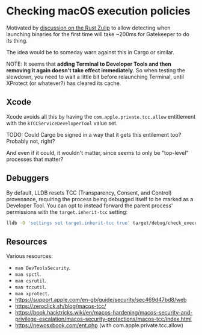 # Checking macOS execution policies

Motivated by [discussion on the Rust Zulip](https://rust-lang.zulipchat.com/#narrow/channel/246057-t-cargo/topic/build.20scripts.20slow.20on.20macOS.3F) to allow detecting when launching binaries for the first time will take ~200ms for Gatekeeper to do its thing.

The idea would be to someday warn against this in Cargo or similar.

NOTE: It seems that **adding Terminal to Developer Tools and then removing it again doesn't take effect immediately**. So when testing the slowdown, you need to wait a little bit before relaunching Terminal, until XProtect (or whatever?) has cleared its cache.


## Xcode

Xcode avoids all this by having the `com.apple.private.tcc.allow` entitlement with the `kTCCServiceDeveloperTool` value set.

TODO: Could Cargo be signed in a way that it gets this entilement too? Probably not, right?

And even if it could, it wouldn't matter, since seems to only be "top-level" processes that matter?


## Debuggers

By default, LLDB resets TCC (Transparency, Consent, and Control) provenance, requiring the process being debugged itself to be marked as a Developer Tool. You can opt to instead forward the parent process' permissions with the `target.inherit-tcc` setting:

```sh
lldb -O 'settings set target.inherit-tcc true' target/debug/check_execution_policy
```

## Resources

Various resources:
- `man DevToolsSecurity`.
- `man spctl`.
- `man csrutil`.
- `man tccutil`.
- `man xprotect`.
- <https://support.apple.com/en-gb/guide/security/sec469d47bd8/web>
- <https://zeroclick.sh/blog/macos-tcc/>
- <https://book.hacktricks.wiki/en/macos-hardening/macos-security-and-privilege-escalation/macos-security-protections/macos-tcc/index.html>
- <https://newosxbook.com/ent.php> (with com.apple.private.tcc.allow)
